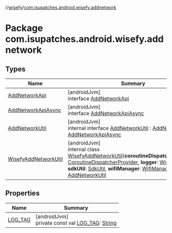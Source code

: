 //[wisefy](../../index.md)/[com.isupatches.android.wisefy.addnetwork](index.md)

# Package com.isupatches.android.wisefy.addnetwork

## Types

| Name | Summary |
|---|---|
| [AddNetworkApi](-add-network-api/index.md) | [androidJvm]<br>interface [AddNetworkApi](-add-network-api/index.md) |
| [AddNetworkApiAsync](-add-network-api-async/index.md) | [androidJvm]<br>interface [AddNetworkApiAsync](-add-network-api-async/index.md) |
| [AddNetworkUtil](-add-network-util/index.md) | [androidJvm]<br>internal interface [AddNetworkUtil](-add-network-util/index.md) : [AddNetworkApi](-add-network-api/index.md), [AddNetworkApiAsync](-add-network-api-async/index.md) |
| [WisefyAddNetworkUtil](-wisefy-add-network-util/index.md) | [androidJvm]<br>internal class [WisefyAddNetworkUtil](-wisefy-add-network-util/index.md)(**coroutineDispatcherProvider**: [CoroutineDispatcherProvider](../com.isupatches.android.wisefy.util.coroutines/-coroutine-dispatcher-provider/index.md), **logger**: [WisefyLogger](../com.isupatches.android.wisefy.shared.logging/-wisefy-logger/index.md)?, **sdkUtil**: [SdkUtil](../com.isupatches.android.wisefy.util/-sdk-util/index.md), **wifiManager**: [WifiManager](https://developer.android.com/reference/kotlin/android/net/wifi/WifiManager.html)) : [AddNetworkUtil](-add-network-util/index.md) |

## Properties

| Name | Summary |
|---|---|
| [LOG_TAG](-l-o-g_-t-a-g.md) | [androidJvm]<br>private const val [LOG_TAG](-l-o-g_-t-a-g.md): [String](https://kotlinlang.org/api/latest/jvm/stdlib/kotlin/-string/index.html) |
